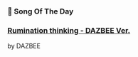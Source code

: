 ### 🎵 Song Of The Day

### [Rumination thinking - DAZBEE Ver.](https://open.spotify.com/track/67V3iR0LM2l9FlImOEJKTw)

by DAZBEE

